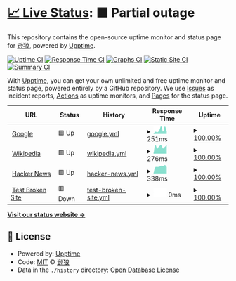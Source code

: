 # [📈 Live Status](https://volfclub.github.io/travellings-upptime): <!--live status--> **🟧 Partial outage**

This repository contains the open-source uptime monitor and status page for [逊狼](volf.club), powered by [Upptime](https://github.com/upptime/upptime).

[![Uptime CI](https://github.com/volfclub/travellings-upptime/workflows/Uptime%20CI/badge.svg)](https://github.com/volfclub/travellings-upptime/actions?query=workflow%3A%22Uptime+CI%22)
[![Response Time CI](https://github.com/volfclub/travellings-upptime/workflows/Response%20Time%20CI/badge.svg)](https://github.com/volfclub/travellings-upptime/actions?query=workflow%3A%22Response+Time+CI%22)
[![Graphs CI](https://github.com/volfclub/travellings-upptime/workflows/Graphs%20CI/badge.svg)](https://github.com/volfclub/travellings-upptime/actions?query=workflow%3A%22Graphs+CI%22)
[![Static Site CI](https://github.com/volfclub/travellings-upptime/workflows/Static%20Site%20CI/badge.svg)](https://github.com/volfclub/travellings-upptime/actions?query=workflow%3A%22Static+Site+CI%22)
[![Summary CI](https://github.com/volfclub/travellings-upptime/workflows/Summary%20CI/badge.svg)](https://github.com/volfclub/travellings-upptime/actions?query=workflow%3A%22Summary+CI%22)

With [Upptime](https://upptime.js.org), you can get your own unlimited and free uptime monitor and status page, powered entirely by a GitHub repository. We use [Issues](https://github.com/volfclub/travellings-upptime/issues) as incident reports, [Actions](https://github.com/volfclub/travellings-upptime/actions) as uptime monitors, and [Pages](https://volfclub.github.io/travellings-upptime) for the status page.

<!--start: status pages-->
<!-- This summary is generated by Upptime (https://github.com/upptime/upptime) -->
<!-- Do not edit this manually, your changes will be overwritten -->
<!-- prettier-ignore -->
| URL | Status | History | Response Time | Uptime |
| --- | ------ | ------- | ------------- | ------ |
| <img alt="" src="https://favicons.githubusercontent.com/www.google.com" height="13"> [Google](https://www.google.com) | 🟩 Up | [google.yml](https://github.com/volfclub/travellings-upptime/commits/HEAD/history/google.yml) | <details><summary><img alt="Response time graph" src="./graphs/google/response-time-week.png" height="20"> 251ms</summary><br><a href="https://volfclub.github.io/travellings-upptime/history/google"><img alt="Response time 251" src="https://img.shields.io/endpoint?url=https%3A%2F%2Fraw.githubusercontent.com%2Fvolfclub%2Ftravellings-upptime%2FHEAD%2Fapi%2Fgoogle%2Fresponse-time.json"></a><br><a href="https://volfclub.github.io/travellings-upptime/history/google"><img alt="24-hour response time 251" src="https://img.shields.io/endpoint?url=https%3A%2F%2Fraw.githubusercontent.com%2Fvolfclub%2Ftravellings-upptime%2FHEAD%2Fapi%2Fgoogle%2Fresponse-time-day.json"></a><br><a href="https://volfclub.github.io/travellings-upptime/history/google"><img alt="7-day response time 251" src="https://img.shields.io/endpoint?url=https%3A%2F%2Fraw.githubusercontent.com%2Fvolfclub%2Ftravellings-upptime%2FHEAD%2Fapi%2Fgoogle%2Fresponse-time-week.json"></a><br><a href="https://volfclub.github.io/travellings-upptime/history/google"><img alt="30-day response time 251" src="https://img.shields.io/endpoint?url=https%3A%2F%2Fraw.githubusercontent.com%2Fvolfclub%2Ftravellings-upptime%2FHEAD%2Fapi%2Fgoogle%2Fresponse-time-month.json"></a><br><a href="https://volfclub.github.io/travellings-upptime/history/google"><img alt="1-year response time 251" src="https://img.shields.io/endpoint?url=https%3A%2F%2Fraw.githubusercontent.com%2Fvolfclub%2Ftravellings-upptime%2FHEAD%2Fapi%2Fgoogle%2Fresponse-time-year.json"></a></details> | <details><summary><a href="https://volfclub.github.io/travellings-upptime/history/google">100.00%</a></summary><a href="https://volfclub.github.io/travellings-upptime/history/google"><img alt="All-time uptime 100.00%" src="https://img.shields.io/endpoint?url=https%3A%2F%2Fraw.githubusercontent.com%2Fvolfclub%2Ftravellings-upptime%2FHEAD%2Fapi%2Fgoogle%2Fuptime.json"></a><br><a href="https://volfclub.github.io/travellings-upptime/history/google"><img alt="24-hour uptime 100.00%" src="https://img.shields.io/endpoint?url=https%3A%2F%2Fraw.githubusercontent.com%2Fvolfclub%2Ftravellings-upptime%2FHEAD%2Fapi%2Fgoogle%2Fuptime-day.json"></a><br><a href="https://volfclub.github.io/travellings-upptime/history/google"><img alt="7-day uptime 100.00%" src="https://img.shields.io/endpoint?url=https%3A%2F%2Fraw.githubusercontent.com%2Fvolfclub%2Ftravellings-upptime%2FHEAD%2Fapi%2Fgoogle%2Fuptime-week.json"></a><br><a href="https://volfclub.github.io/travellings-upptime/history/google"><img alt="30-day uptime 100.00%" src="https://img.shields.io/endpoint?url=https%3A%2F%2Fraw.githubusercontent.com%2Fvolfclub%2Ftravellings-upptime%2FHEAD%2Fapi%2Fgoogle%2Fuptime-month.json"></a><br><a href="https://volfclub.github.io/travellings-upptime/history/google"><img alt="1-year uptime 100.00%" src="https://img.shields.io/endpoint?url=https%3A%2F%2Fraw.githubusercontent.com%2Fvolfclub%2Ftravellings-upptime%2FHEAD%2Fapi%2Fgoogle%2Fuptime-year.json"></a></details>
| <img alt="" src="https://favicons.githubusercontent.com/en.wikipedia.org" height="13"> [Wikipedia](https://en.wikipedia.org) | 🟩 Up | [wikipedia.yml](https://github.com/volfclub/travellings-upptime/commits/HEAD/history/wikipedia.yml) | <details><summary><img alt="Response time graph" src="./graphs/wikipedia/response-time-week.png" height="20"> 276ms</summary><br><a href="https://volfclub.github.io/travellings-upptime/history/wikipedia"><img alt="Response time 276" src="https://img.shields.io/endpoint?url=https%3A%2F%2Fraw.githubusercontent.com%2Fvolfclub%2Ftravellings-upptime%2FHEAD%2Fapi%2Fwikipedia%2Fresponse-time.json"></a><br><a href="https://volfclub.github.io/travellings-upptime/history/wikipedia"><img alt="24-hour response time 276" src="https://img.shields.io/endpoint?url=https%3A%2F%2Fraw.githubusercontent.com%2Fvolfclub%2Ftravellings-upptime%2FHEAD%2Fapi%2Fwikipedia%2Fresponse-time-day.json"></a><br><a href="https://volfclub.github.io/travellings-upptime/history/wikipedia"><img alt="7-day response time 276" src="https://img.shields.io/endpoint?url=https%3A%2F%2Fraw.githubusercontent.com%2Fvolfclub%2Ftravellings-upptime%2FHEAD%2Fapi%2Fwikipedia%2Fresponse-time-week.json"></a><br><a href="https://volfclub.github.io/travellings-upptime/history/wikipedia"><img alt="30-day response time 276" src="https://img.shields.io/endpoint?url=https%3A%2F%2Fraw.githubusercontent.com%2Fvolfclub%2Ftravellings-upptime%2FHEAD%2Fapi%2Fwikipedia%2Fresponse-time-month.json"></a><br><a href="https://volfclub.github.io/travellings-upptime/history/wikipedia"><img alt="1-year response time 276" src="https://img.shields.io/endpoint?url=https%3A%2F%2Fraw.githubusercontent.com%2Fvolfclub%2Ftravellings-upptime%2FHEAD%2Fapi%2Fwikipedia%2Fresponse-time-year.json"></a></details> | <details><summary><a href="https://volfclub.github.io/travellings-upptime/history/wikipedia">100.00%</a></summary><a href="https://volfclub.github.io/travellings-upptime/history/wikipedia"><img alt="All-time uptime 100.00%" src="https://img.shields.io/endpoint?url=https%3A%2F%2Fraw.githubusercontent.com%2Fvolfclub%2Ftravellings-upptime%2FHEAD%2Fapi%2Fwikipedia%2Fuptime.json"></a><br><a href="https://volfclub.github.io/travellings-upptime/history/wikipedia"><img alt="24-hour uptime 100.00%" src="https://img.shields.io/endpoint?url=https%3A%2F%2Fraw.githubusercontent.com%2Fvolfclub%2Ftravellings-upptime%2FHEAD%2Fapi%2Fwikipedia%2Fuptime-day.json"></a><br><a href="https://volfclub.github.io/travellings-upptime/history/wikipedia"><img alt="7-day uptime 100.00%" src="https://img.shields.io/endpoint?url=https%3A%2F%2Fraw.githubusercontent.com%2Fvolfclub%2Ftravellings-upptime%2FHEAD%2Fapi%2Fwikipedia%2Fuptime-week.json"></a><br><a href="https://volfclub.github.io/travellings-upptime/history/wikipedia"><img alt="30-day uptime 100.00%" src="https://img.shields.io/endpoint?url=https%3A%2F%2Fraw.githubusercontent.com%2Fvolfclub%2Ftravellings-upptime%2FHEAD%2Fapi%2Fwikipedia%2Fuptime-month.json"></a><br><a href="https://volfclub.github.io/travellings-upptime/history/wikipedia"><img alt="1-year uptime 100.00%" src="https://img.shields.io/endpoint?url=https%3A%2F%2Fraw.githubusercontent.com%2Fvolfclub%2Ftravellings-upptime%2FHEAD%2Fapi%2Fwikipedia%2Fuptime-year.json"></a></details>
| <img alt="" src="https://favicons.githubusercontent.com/news.ycombinator.com" height="13"> [Hacker News](https://news.ycombinator.com) | 🟩 Up | [hacker-news.yml](https://github.com/volfclub/travellings-upptime/commits/HEAD/history/hacker-news.yml) | <details><summary><img alt="Response time graph" src="./graphs/hacker-news/response-time-week.png" height="20"> 338ms</summary><br><a href="https://volfclub.github.io/travellings-upptime/history/hacker-news"><img alt="Response time 338" src="https://img.shields.io/endpoint?url=https%3A%2F%2Fraw.githubusercontent.com%2Fvolfclub%2Ftravellings-upptime%2FHEAD%2Fapi%2Fhacker-news%2Fresponse-time.json"></a><br><a href="https://volfclub.github.io/travellings-upptime/history/hacker-news"><img alt="24-hour response time 338" src="https://img.shields.io/endpoint?url=https%3A%2F%2Fraw.githubusercontent.com%2Fvolfclub%2Ftravellings-upptime%2FHEAD%2Fapi%2Fhacker-news%2Fresponse-time-day.json"></a><br><a href="https://volfclub.github.io/travellings-upptime/history/hacker-news"><img alt="7-day response time 338" src="https://img.shields.io/endpoint?url=https%3A%2F%2Fraw.githubusercontent.com%2Fvolfclub%2Ftravellings-upptime%2FHEAD%2Fapi%2Fhacker-news%2Fresponse-time-week.json"></a><br><a href="https://volfclub.github.io/travellings-upptime/history/hacker-news"><img alt="30-day response time 338" src="https://img.shields.io/endpoint?url=https%3A%2F%2Fraw.githubusercontent.com%2Fvolfclub%2Ftravellings-upptime%2FHEAD%2Fapi%2Fhacker-news%2Fresponse-time-month.json"></a><br><a href="https://volfclub.github.io/travellings-upptime/history/hacker-news"><img alt="1-year response time 338" src="https://img.shields.io/endpoint?url=https%3A%2F%2Fraw.githubusercontent.com%2Fvolfclub%2Ftravellings-upptime%2FHEAD%2Fapi%2Fhacker-news%2Fresponse-time-year.json"></a></details> | <details><summary><a href="https://volfclub.github.io/travellings-upptime/history/hacker-news">100.00%</a></summary><a href="https://volfclub.github.io/travellings-upptime/history/hacker-news"><img alt="All-time uptime 100.00%" src="https://img.shields.io/endpoint?url=https%3A%2F%2Fraw.githubusercontent.com%2Fvolfclub%2Ftravellings-upptime%2FHEAD%2Fapi%2Fhacker-news%2Fuptime.json"></a><br><a href="https://volfclub.github.io/travellings-upptime/history/hacker-news"><img alt="24-hour uptime 100.00%" src="https://img.shields.io/endpoint?url=https%3A%2F%2Fraw.githubusercontent.com%2Fvolfclub%2Ftravellings-upptime%2FHEAD%2Fapi%2Fhacker-news%2Fuptime-day.json"></a><br><a href="https://volfclub.github.io/travellings-upptime/history/hacker-news"><img alt="7-day uptime 100.00%" src="https://img.shields.io/endpoint?url=https%3A%2F%2Fraw.githubusercontent.com%2Fvolfclub%2Ftravellings-upptime%2FHEAD%2Fapi%2Fhacker-news%2Fuptime-week.json"></a><br><a href="https://volfclub.github.io/travellings-upptime/history/hacker-news"><img alt="30-day uptime 100.00%" src="https://img.shields.io/endpoint?url=https%3A%2F%2Fraw.githubusercontent.com%2Fvolfclub%2Ftravellings-upptime%2FHEAD%2Fapi%2Fhacker-news%2Fuptime-month.json"></a><br><a href="https://volfclub.github.io/travellings-upptime/history/hacker-news"><img alt="1-year uptime 100.00%" src="https://img.shields.io/endpoint?url=https%3A%2F%2Fraw.githubusercontent.com%2Fvolfclub%2Ftravellings-upptime%2FHEAD%2Fapi%2Fhacker-news%2Fuptime-year.json"></a></details>
| <img alt="" src="https://favicons.githubusercontent.com/thissitedoesnotexist.koj.co" height="13"> [Test Broken Site](https://thissitedoesnotexist.koj.co) | 🟥 Down | [test-broken-site.yml](https://github.com/volfclub/travellings-upptime/commits/HEAD/history/test-broken-site.yml) | <details><summary><img alt="Response time graph" src="./graphs/test-broken-site/response-time-week.png" height="20"> 0ms</summary><br><a href="https://volfclub.github.io/travellings-upptime/history/test-broken-site"><img alt="Response time 0" src="https://img.shields.io/endpoint?url=https%3A%2F%2Fraw.githubusercontent.com%2Fvolfclub%2Ftravellings-upptime%2FHEAD%2Fapi%2Ftest-broken-site%2Fresponse-time.json"></a><br><a href="https://volfclub.github.io/travellings-upptime/history/test-broken-site"><img alt="24-hour response time 0" src="https://img.shields.io/endpoint?url=https%3A%2F%2Fraw.githubusercontent.com%2Fvolfclub%2Ftravellings-upptime%2FHEAD%2Fapi%2Ftest-broken-site%2Fresponse-time-day.json"></a><br><a href="https://volfclub.github.io/travellings-upptime/history/test-broken-site"><img alt="7-day response time 0" src="https://img.shields.io/endpoint?url=https%3A%2F%2Fraw.githubusercontent.com%2Fvolfclub%2Ftravellings-upptime%2FHEAD%2Fapi%2Ftest-broken-site%2Fresponse-time-week.json"></a><br><a href="https://volfclub.github.io/travellings-upptime/history/test-broken-site"><img alt="30-day response time 0" src="https://img.shields.io/endpoint?url=https%3A%2F%2Fraw.githubusercontent.com%2Fvolfclub%2Ftravellings-upptime%2FHEAD%2Fapi%2Ftest-broken-site%2Fresponse-time-month.json"></a><br><a href="https://volfclub.github.io/travellings-upptime/history/test-broken-site"><img alt="1-year response time 0" src="https://img.shields.io/endpoint?url=https%3A%2F%2Fraw.githubusercontent.com%2Fvolfclub%2Ftravellings-upptime%2FHEAD%2Fapi%2Ftest-broken-site%2Fresponse-time-year.json"></a></details> | <details><summary><a href="https://volfclub.github.io/travellings-upptime/history/test-broken-site">100.00%</a></summary><a href="https://volfclub.github.io/travellings-upptime/history/test-broken-site"><img alt="All-time uptime 100.00%" src="https://img.shields.io/endpoint?url=https%3A%2F%2Fraw.githubusercontent.com%2Fvolfclub%2Ftravellings-upptime%2FHEAD%2Fapi%2Ftest-broken-site%2Fuptime.json"></a><br><a href="https://volfclub.github.io/travellings-upptime/history/test-broken-site"><img alt="24-hour uptime 100.00%" src="https://img.shields.io/endpoint?url=https%3A%2F%2Fraw.githubusercontent.com%2Fvolfclub%2Ftravellings-upptime%2FHEAD%2Fapi%2Ftest-broken-site%2Fuptime-day.json"></a><br><a href="https://volfclub.github.io/travellings-upptime/history/test-broken-site"><img alt="7-day uptime 100.00%" src="https://img.shields.io/endpoint?url=https%3A%2F%2Fraw.githubusercontent.com%2Fvolfclub%2Ftravellings-upptime%2FHEAD%2Fapi%2Ftest-broken-site%2Fuptime-week.json"></a><br><a href="https://volfclub.github.io/travellings-upptime/history/test-broken-site"><img alt="30-day uptime 100.00%" src="https://img.shields.io/endpoint?url=https%3A%2F%2Fraw.githubusercontent.com%2Fvolfclub%2Ftravellings-upptime%2FHEAD%2Fapi%2Ftest-broken-site%2Fuptime-month.json"></a><br><a href="https://volfclub.github.io/travellings-upptime/history/test-broken-site"><img alt="1-year uptime 100.00%" src="https://img.shields.io/endpoint?url=https%3A%2F%2Fraw.githubusercontent.com%2Fvolfclub%2Ftravellings-upptime%2FHEAD%2Fapi%2Ftest-broken-site%2Fuptime-year.json"></a></details>

<!--end: status pages-->

[**Visit our status website →**](https://volfclub.github.io/travellings-upptime)

## 📄 License

- Powered by: [Upptime](https://github.com/upptime/upptime)
- Code: [MIT](./LICENSE) © [逊狼](volf.club)
- Data in the `./history` directory: [Open Database License](https://opendatacommons.org/licenses/odbl/1-0/)
